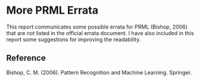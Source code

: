 More PRML Errata
================

This report communicates some possible errata for PRML (Bishop, 2006)
that are not listed in the official errata document.
I have also included in this report some suggestions for improving the readability.

Reference
---------

Bishop, C. M. (2006). Pattern Recognition and Machine Learning. Springer.

